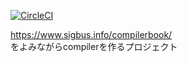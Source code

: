 [![CircleCI](https://circleci.com/gh/sukesan1984/make_compiler.svg?style=svg)](https://circleci.com/gh/sukesan1984/make_compiler)

https://www.sigbus.info/compilerbook/ <br>
をよみながらcompilerを作るプロジェクト
